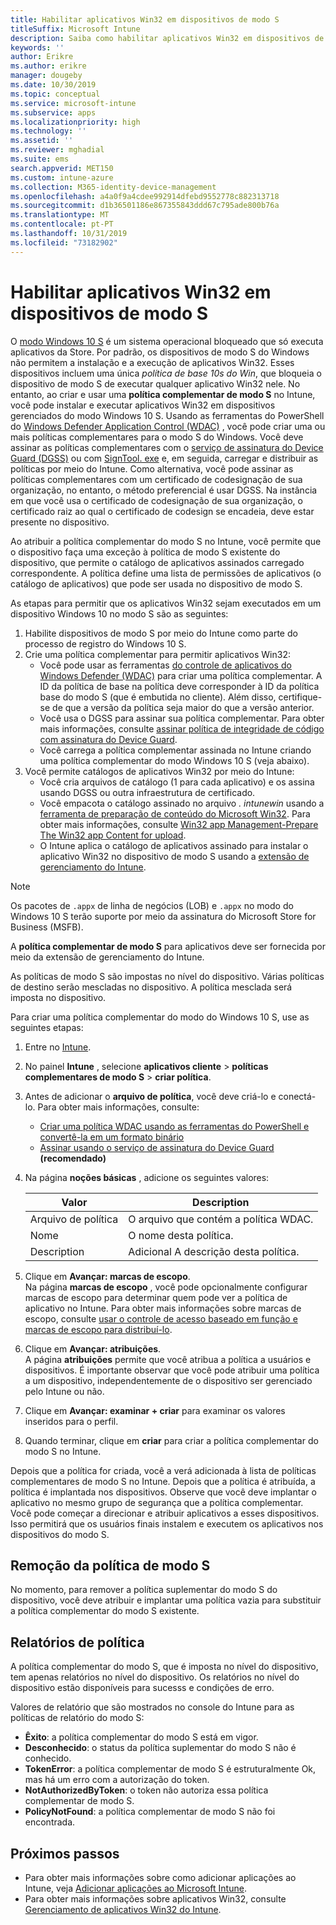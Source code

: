 ```yaml
---
title: Habilitar aplicativos Win32 em dispositivos de modo S
titleSuffix: Microsoft Intune
description: Saiba como habilitar aplicativos Win32 em dispositivos de modo S usando Microsoft Intune.
keywords: ''
author: Erikre
ms.author: erikre
manager: dougeby
ms.date: 10/30/2019
ms.topic: conceptual
ms.service: microsoft-intune
ms.subservice: apps
ms.localizationpriority: high
ms.technology: ''
ms.assetid: ''
ms.reviewer: mghadial
ms.suite: ems
search.appverid: MET150
ms.custom: intune-azure
ms.collection: M365-identity-device-management
ms.openlocfilehash: a4a0f9a4cdee992914dfebd9552778c882313718
ms.sourcegitcommit: d1b36501186e867355843ddd67c795ade800b76a
ms.translationtype: MT
ms.contentlocale: pt-PT
ms.lasthandoff: 10/31/2019
ms.locfileid: "73182902"
---
```

# <a name="enable-win32-apps-on-s-mode-devices"></a>Habilitar aplicativos Win32 em dispositivos de modo S

O [modo Windows 10 S](https://docs.microsoft.com/windows/deployment/s-mode) é um sistema operacional bloqueado que só executa aplicativos da Store. Por padrão, os dispositivos de modo S do Windows não permitem a instalação e a execução de aplicativos Win32. Esses dispositivos incluem uma única *política de base 10s do Win*, que bloqueia o dispositivo de modo S de executar qualquer aplicativo Win32 nele. No entanto, ao criar e usar uma **política complementar de modo S** no Intune, você pode instalar e executar aplicativos Win32 em dispositivos gerenciados do modo Windows 10 S. Usando as ferramentas do PowerShell do [Windows Defender Application Control (WDAC)](https://docs.microsoft.com/windows/security/threat-protection/windows-defender-application-control/windows-defender-application-control) , você pode criar uma ou mais políticas complementares para o modo S do Windows. Você deve assinar as políticas complementares com o [serviço de assinatura do Device Guard (DGSS)](https://go.microsoft.com/fwlink/?linkid=2095629) ou com [SignTool. exe](https://docs.microsoft.com/windows/security/threat-protection/windows-defender-application-control/signing-policies-with-signtool) e, em seguida, carregar e distribuir as políticas por meio do Intune. Como alternativa, você pode assinar as políticas complementares com um certificado de codesignação de sua organização, no entanto, o método preferencial é usar DGSS. Na instância em que você usa o certificado de codesignação de sua organização, o certificado raiz ao qual o certificado de codesign se encadeia, deve estar presente no dispositivo.

Ao atribuir a política complementar do modo S no Intune, você permite que o dispositivo faça uma exceção à política de modo S existente do dispositivo, que permite o catálogo de aplicativos assinados carregado correspondente. A política define uma lista de permissões de aplicativos (o catálogo de aplicativos) que pode ser usada no dispositivo de modo S.

<!-- Add WDAC tooling diagram  -->

As etapas para permitir que os aplicativos Win32 sejam executados em um dispositivo Windows 10 no modo S são as seguintes:

1. Habilite dispositivos de modo S por meio do Intune como parte do processo de registro do Windows 10 S.
2. Crie uma política complementar para permitir aplicativos Win32:
   - Você pode usar as ferramentas [do controle de aplicativos do Windows Defender (WDAC)](https://docs.microsoft.com/windows/security/threat-protection/windows-defender-application-control/windows-defender-application-control) para criar uma política complementar. A ID da política de base na política deve corresponder à ID da política base do modo S (que é embutida no cliente). Além disso, certifique-se de que a versão da política seja maior do que a versão anterior.
   - Você usa o DGSS para assinar sua política complementar. Para obter mais informações, consulte [assinar política de integridade de código com assinatura do Device Guard](https://docs.microsoft.com/microsoft-store/sign-code-integrity-policy-with-device-guard-signing).
   - Você carrega a política complementar assinada no Intune criando uma política complementar do modo Windows 10 S (veja abaixo).
3. Você permite catálogos de aplicativos Win32 por meio do Intune:
   - Você cria arquivos de catálogo (1 para cada aplicativo) e os assina usando DGSS ou outra infraestrutura de certificado.
   - Você empacota o catálogo assinado no arquivo *. intunewin* usando a [ferramenta de preparação de conteúdo do Microsoft Win32](https://go.microsoft.com/fwlink/?linkid=2065730). Para obter mais informações, consulte [Win32 app Management-Prepare The Win32 app Content for upload](~/apps/apps-win32-app-management.md#prepare-the-win32-app-content-for-upload).
   - O Intune aplica o catálogo de aplicativos assinado para instalar o aplicativo Win32 no dispositivo de modo S usando a [extensão de gerenciamento do Intune](~/apps/intune-management-extension.md).

> [!NOTE]
> Os pacotes de `.appx` de linha de negócios (LOB) e `.appx` no modo do Windows 10 S terão suporte por meio da assinatura do Microsoft Store for Business (MSFB).
>
> A **política complementar de modo S** para aplicativos deve ser fornecida por meio da extensão de gerenciamento do Intune.
>
> As políticas de modo S são impostas no nível do dispositivo. Várias políticas de destino serão mescladas no dispositivo. A política mesclada será imposta no dispositivo.

Para criar uma política complementar do modo do Windows 10 S, use as seguintes etapas:

1. Entre no [Intune](https://go.microsoft.com/fwlink/?linkid=2090973).
2. No painel **Intune** , selecione **aplicativos cliente** > **políticas complementares de modo S** > **criar política**.
3. Antes de adicionar o **arquivo de política**, você deve criá-lo e conectá-lo. Para obter mais informações, consulte:
    - [Criar uma política WDAC usando as ferramentas do PowerShell e convertê-la em um formato binário](https://go.microsoft.com/fwlink/?linkid=2095387)
    - [Assinar usando o serviço de assinatura do Device Guard](https://go.microsoft.com/fwlink/?linkid=2095629) **(recomendado)**

4. Na página **noções básicas** , adicione os seguintes valores:

    | Valor | Description |
    |--------------|------------------------------------------------|
    | Arquivo de política | O arquivo que contém a política WDAC. |
    | Nome | O nome desta política. |
    | Description | Adicional A descrição desta política. |

5. Clique em **Avançar: marcas de escopo**.<br>
   Na página **marcas de escopo** , você pode opcionalmente configurar marcas de escopo para determinar quem pode ver a política de aplicativo no Intune. Para obter mais informações sobre marcas de escopo, consulte [usar o controle de acesso baseado em função e marcas de escopo para distribuí-lo](~/fundamentals/scope-tags.md).

6. Clique em **Avançar: atribuições**.<br>
   A página **atribuições** permite que você atribua a política a usuários e dispositivos. É importante observar que você pode atribuir uma política a um dispositivo, independentemente de o dispositivo ser gerenciado pelo Intune ou não.
7. Clique em **Avançar: examinar + criar** para examinar os valores inseridos para o perfil.
8. Quando terminar, clique em **criar** para criar a política complementar do modo S no Intune. 

Depois que a política for criada, você a verá adicionada à lista de políticas complementares de modo S no Intune. Depois que a política é atribuída, a política é implantada nos dispositivos. Observe que você deve implantar o aplicativo no mesmo grupo de segurança que a política complementar. Você pode começar a direcionar e atribuir aplicativos a esses dispositivos. Isso permitirá que os usuários finais instalem e executem os aplicativos nos dispositivos do modo S.

## <a name="removal-of-s-mode-policy"></a>Remoção da política de modo S

No momento, para remover a política suplementar do modo S do dispositivo, você deve atribuir e implantar uma política vazia para substituir a política complementar do modo S existente.

## <a name="policy-reporting"></a>Relatórios de política

A política complementar do modo S, que é imposta no nível do dispositivo, tem apenas relatórios no nível do dispositivo. Os relatórios no nível do dispositivo estão disponíveis para sucesss e condições de erro. 

Valores de relatório que são mostrados no console do Intune para as políticas de relatório do modo S:
- **Êxito**: a política complementar do modo S está em vigor.
- **Desconhecido**: o status da política suplementar do modo S não é conhecido.
- **TokenError**: a política complementar de modo S é estruturalmente Ok, mas há um erro com a autorização do token.
- **NotAuthorizedByToken**: o token não autoriza essa política complementar de modo S.
- **PolicyNotFound**: a política complementar de modo S não foi encontrada.

## <a name="next-steps"></a>Próximos passos

- Para obter mais informações sobre como adicionar aplicações ao Intune, veja [Adicionar aplicações ao Microsoft Intune](apps-add.md).
- Para obter mais informações sobre aplicativos Win32, consulte [Gerenciamento de aplicativos Win32 do Intune](~/apps/apps-win32-app-management.md).
